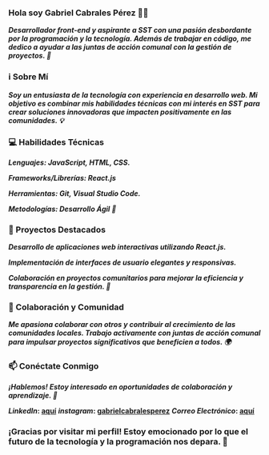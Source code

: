 ### Hola soy Gabriel Cabrales Pérez 👨‍💻

**_Desarrollador front-end y aspirante a SST con una pasión desbordante por la programación y la tecnología. Además de trabajar en código, me dedico a ayudar a las juntas de acción comunal con la gestión de proyectos. 🌱_**

### ℹ️ Sobre Mí

**_Soy un entusiasta de la tecnología con experiencia en desarrollo web. Mi objetivo es combinar mis habilidades técnicas con mi interés en SST para crear soluciones innovadoras que impacten positivamente en las comunidades. 💡_**

### 💻 Habilidades Técnicas

**_Lenguajes: JavaScript, HTML, CSS._**

**_Frameworks/Librerías: React.js_**

**_Herramientas: Git, Visual Studio Code._**

**_Metodologías: Desarrollo Ágil 🚀_**

### 🌟 Proyectos Destacados

**_Desarrollo de aplicaciones web interactivas utilizando React.js._**

**_Implementación de interfaces de usuario elegantes y responsivas._**

**_Colaboración en proyectos comunitarios para mejorar la eficiencia y transparencia en la gestión. 🤝_**

### 🤝 Colaboración y Comunidad

**_Me apasiona colaborar con otros y contribuir al crecimiento de las comunidades locales. Trabajo activamente con juntas de acción comunal para impulsar proyectos significativos que beneficien a todos. 🌍_**

### 📫 Conéctate Conmigo

**_¡Hablemos! Estoy interesado en oportunidades de colaboración y aprendizaje. 📧_**

**_LinkedIn_: [aquí](https://www.linkedin.com/in/gabriel-cabrales-perez-149a72255/)**
**_instagram_: [gabrielcabralesperez](https://www.instagram.com/gabrielcabralesperez/)**
**_Correo Electrónico_: [aquí](mailto:gabrielcabralesperez@gmail.com)**

### ¡Gracias por visitar mi perfil! Estoy emocionado por lo que el futuro de la tecnología y la programación nos depara. 🚀

